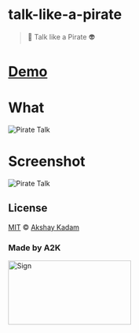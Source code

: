 # talk-like-a-pirate

> :boy: Talk like a Pirate :alien:

# [Demo](https://deadcoder0904.github.io/talk-like-a-pirate/)

# What

![Pirate Talk](http://imgur.com/QP7tthh.png)

# Screenshot

![Pirate Talk](http://imgur.com/cUi3tym.png)

## License

[MIT](LICENSE.md) © [Akshay Kadam](https://github.com/deadcoder0904)

### Made by A2K

<img src="http://imgur.com/jfmA33n.png" alt="Sign" width=250 height=130 />
